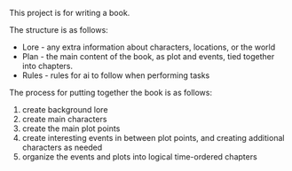 This project is for writing a book.

The structure is as follows:
* Lore - any extra information about characters, locations, or the world
* Plan - the main content of the book, as plot and events, tied together into chapters.
* Rules - rules for ai to follow when performing tasks

The process for putting together the book is as follows:
1) create background lore
2) create main characters
3) create the main plot points
4) create interesting events in between plot points, and creating additional characters as needed
5) organize the events and plots into logical time-ordered chapters
